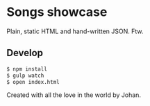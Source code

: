 # Songs showcase

Plain, static HTML and hand-written JSON. Ftw.

## Develop

```bash
$ npm install
$ gulp watch
$ open index.html
```

Created with all the love in the world by Johan.
